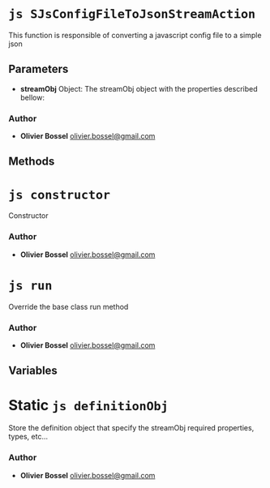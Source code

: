 


<!-- @namespace    sugar.node.build.config.actions -->
<!-- @name    SJsConfigFileToJsonStreamAction -->

# ```js SJsConfigFileToJsonStreamAction ```


This function is responsible of converting a javascript config file to a simple json

## Parameters

- **streamObj**  Object: The streamObj object with the properties described bellow:




### Author
- **Olivier Bossel** <a href="mailto:olivier.bossel@gmail.com">olivier.bossel@gmail.com</a> 


## Methods



<!-- @name    constructor -->

# ```js constructor ```


Constructor




### Author
- **Olivier Bossel** <a href="mailto:olivier.bossel@gmail.com">olivier.bossel@gmail.com</a> 




<!-- @name    run -->

# ```js run ```


Override the base class run method




### Author
- **Olivier Bossel** <a href="mailto:olivier.bossel@gmail.com">olivier.bossel@gmail.com</a> 


## Variables



<!-- @name    definitionObj -->

# Static ```js definitionObj ```


Store the definition object that specify the streamObj required properties, types, etc...



### Author
- **Olivier Bossel** <a href="mailto:olivier.bossel@gmail.com">olivier.bossel@gmail.com</a> 

